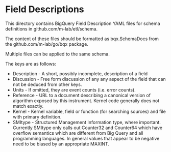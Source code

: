 # Field Descriptions

This directory contains BigQuery Field Description YAML files for schema
definitions in github.com/m-lab/etl/schema.

The content of these files should be formatted as bqx.SchemaDocs from the
github.com/m-lab/go/bqx package.

Multiple files can be applied to the same schema.

The keys are as follows:
* Description - A short, possibly incomplete, description of a field
* Discussion - Free form discussion of any any aspect of the field that can not
be deduced from other keys.
* Units - If omitted, they are event counts (i.e. error counts).
* Reference - URL to a document describing a canonical version of algorithm
exposed by this instrument.  Kernel code generally does not match exactly.
* Kernel - Kernel variable, field or function (for searching sources) and file
with primary definition.
* SMItype - Structured Management Information type, where important.
Currently SMItype only calls out Counter32 and Counter64 which have overflow
semantics which
are different from Big Query and all programming languages.  In general values
that appear to be negative need to be biased by an appropriate MAXINT.
